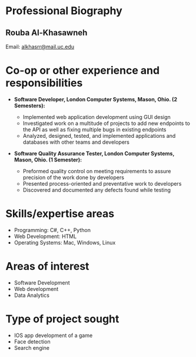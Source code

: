 # Professional Biography 

## **Rouba Al-Khasawneh**
Email: alkhasrr@mail.uc.edu

# **Co-op or other experience and responsibilities**

* **Software Developer, London Computer Systems, Mason, Ohio. (2 Semesters):**
	* Implemented web application development using GUI design
	* Investigated work on a multitude of projects to add new endpoints to the API as well as fixing multiple bugs in existing endpoints
	* Analyzed, designed, tested, and implemented applications and databases with other teams and developers

* **Software Quality Assurance Tester, London Computer Systems, Mason, Ohio. (1 Semester):**
	* Preformed quality control on meeting requirements to assure precision of the work done by developers
	* Presented process-oriented and preventative work to developers
	* Discovered and documented any defects found while testing

# **Skills/expertise areas**
* Programming: C#, C++, Python
* Web Development: HTML
* Operating Systems: Mac, Windows, Linux

# **Areas of interest**
* Software Development
* Web development
* Data Analytics

# **Type of project sought**
* IOS app development of a game
* Face detection
* Search engine	
